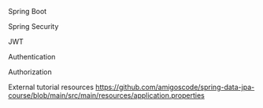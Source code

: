 Spring Boot

Spring Security

JWT

Authentication

Authorization

External tutorial resources
https://github.com/amigoscode/spring-data-jpa-course/blob/main/src/main/resources/application.properties

